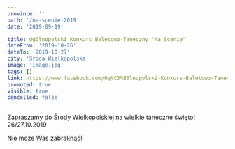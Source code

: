 ```yaml
---
province: ''
path: '/na-scenie-2019'
date: '2019-09-19'

title: Ogólnopolski Konkurs Baletowo-Taneczny "Na Scenie"
dateFrom: '2019-10-26'
dateTo: '2019-10-27'
city: 'Środa Wielkopolska'
image: 'image.jpg'
tags: []
link: https://www.facebook.com/Og%C3%B3lnopolski-Konkurs-Baletowo-Taneczny-Na-Scenie-120223599364830
promoted: true
visible: true
cancelled: false
---
```

Zapraszamy do Środy Wielkopolskiej na wielkie taneczne święto! 
26/27.10.2019

Nie może Was zabraknąć!

